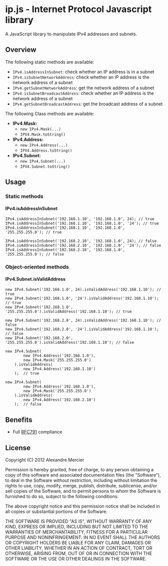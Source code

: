 ip.js - Internet Protocol Javascript library
============================================


A JavaScript library to manipulate IPv4 addresses and subnets.


Overview
--------

The following static methods are available:

   * `IPv4.isAddressInSubnet`: check whether an IP address is in a subnet
   * `IPv4.isSubnetNetworkAddress`: check whether an IP address is the network address of a subnet
   * `IPv4.getSubnetNetworkAddress`: get the network address of a subnet
   * `IPv4.isSubnetBroadcastAddress`: check whether an IP address is the network address of a subnet
   * `IPv4.getSubnetBroadcastAddress`: get the broadcast address of a subnet



The following Class methods are available:

   * **IPv4.Mask:**
       * `new IPv4.Mask(...)`
       * `IPV4.Mask.toString()`
   * **IPv4.Address:**
       * `new IPv4.Address(...)`
       * `IPV4.Address.toString()`
   * **IPv4.Subnet:**
       * `new IPv4.Subnet(...)`
       * `IPV4.Subnet.toString()`
       

Usage
-----

### Static methods ###

#### IPv4.isAddressInSubnet ####

```
IPv4.isAddressInSubnet('192.168.1.10', '192.168.1.0', 24); // true
IPv4.isAddressInSubnet('192.168.1.10', '192.168.1.0', '24'); // true
IPv4.isAddressInSubnet('192.168.1.10', '192.168.1.0', '255.255.255.0'); // true
```
```
IPv4.isAddressInSubnet('192.168.2.10', '192.168.1.0', 24); // false
IPv4.isAddressInSubnet('192.168.2.10', '192.168.1.0', '24'); // false
IPv4.isAddressInSubnet('192.168.2.10', '192.168.1.0', '255.255.255.0'); // false
```



### Object-oriented methods ###


#### IPv4.Subnet.isValidAddress ####

```
new IPv4.Subnet('192.168.1.0', 24).isValidAddress('192.168.1.10'); // true
new IPv4.Subnet('192.168.1.0', '24').isValidAddress('192.168.1.10'); // true
new IPv4.Subnet('192.168.1.0', '255.255.255.0').isValidAddress('192.168.1.10'); // true
```
```
new IPv4.Subnet('192.168.2.0', 24).isValidAddress('192.168.1.10'); // false
new IPv4.Subnet('192.168.2.0', '24').isValidAddress('192.168.1.10'); // false
new IPv4.Subnet('192.168.2.0', '255.255.255.0').isValidAddress('192.168.1.10'); // false
```
```
new IPv4.Subnet(
		new IPv4.Address('192.168.1.0'),
		new IPv4.Mask('255.255.255.0')
	).isValidAddress(
		new IPv4.Address('192.168.1.10')
	);  // true
```
```
new IPv4.Subnet(
		new IPv4.Address('192.168.1.0'),
		new IPv4.Mask('255.255.255.0')
	).isValidAddress(
		new IPv4.Address('192.168.2.10')
	);  // false
```


Benefits
--------

   - Full [RFC791](1) compliance


License
-------

Copyright (C) 2012 Alexandre Mercier

Permission is hereby granted, free of charge, to any person obtaining a copy of
this software and associated documentation files (the "Software"), to deal in
the Software without restriction, including without limitation the rights to
use, copy, modify, merge, publish, distribute, sublicense, and/or sell copies
of the Software, and to permit persons to whom the Software is furnished to do
so, subject to the following conditions:

The above copyright notice and this permission notice shall be included in all
copies or substantial portions of the Software.

THE SOFTWARE IS PROVIDED "AS IS", WITHOUT WARRANTY OF ANY KIND, EXPRESS OR
IMPLIED, INCLUDING BUT NOT LIMITED TO THE WARRANTIES OF MERCHANTABILITY, FITNESS
FOR A PARTICULAR PURPOSE AND NONINFRINGEMENT. IN NO EVENT SHALL THE AUTHORS OR
COPYRIGHT HOLDERS BE LIABLE FOR ANY CLAIM, DAMAGES OR OTHER LIABILITY, WHETHER
IN AN ACTION OF CONTRACT, TORT OR OTHERWISE, ARISING FROM, OUT OF OR IN
CONNECTION WITH THE SOFTWARE OR THE USE OR OTHER DEALINGS IN THE SOFTWARE.


[1]: (http://tools.ietf.org/html/rfc791)
